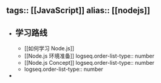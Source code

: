 tags:: [[JavaScript]] 
alias:: [[nodejs]]
---

- ## 学习路线
	- [[如何学习 Node.js]]
	- [[Node.js 环境准备]]
	  logseq.order-list-type:: number
	- [[Node.js Concept]]
	  logseq.order-list-type:: number
	- logseq.order-list-type:: number
-